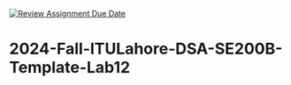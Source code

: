[![Review Assignment Due Date](https://classroom.github.com/assets/deadline-readme-button-22041afd0340ce965d47ae6ef1cefeee28c7c493a6346c4f15d667ab976d596c.svg)](https://classroom.github.com/a/5OSXgM7e)
# 2024-Fall-ITULahore-DSA-SE200B-Template-Lab12